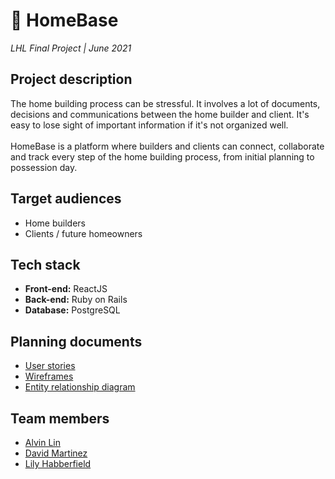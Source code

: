 # 🏡 HomeBase
*LHL Final Project | June 2021*

## Project description
The home building process can be stressful. It involves a lot of documents, decisions and communications between the home builder and client. It's easy to lose sight of important information if it's not organized well.
<br/><br/>
HomeBase is a platform where builders and clients can connect, collaborate and track every step of the home building process, from initial planning to possession day.

## Target audiences

- Home builders
- Clients / future homeowners

## Tech stack

- **Front-end:** ReactJS
- **Back-end:** Ruby on Rails
- **Database:** PostgreSQL

## Planning documents

- [User stories](#)
- [Wireframes](#)
- [Entity relationship diagram](#)

## Team members
- [Alvin Lin](https://github.com/Chase78712002)
- [David Martinez](https://github.com/Dmartinez-van)
- [Lily Habberfield](https://github.com/lilyhabbs)